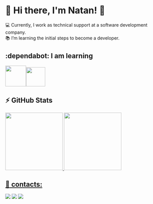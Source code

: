 # :space_invader: Hi there, I'm Natan! :space_invader:

:computer: Currently, I work as technical support at a software development company.  
:books: I’m learning the initial steps to become a developer.  

## :dependabot: I am learning 
<img src="https://cdn.jsdelivr.net/gh/devicons/devicon@latest/icons/csharp/csharp-original.svg" width="65" height="65"/><img src="https://cdn.jsdelivr.net/gh/devicons/devicon@latest/icons/javascript/javascript-original.svg" width="60" height="60" />  

## :zap: GitHub Stats 
<div>
<a href="https://github.com/NatanPauvelz">
<img loading="lazy" height="180em" src="https://github-readme-stats.vercel.app/api/top-langs/?username=NatanPauvelz&layout=compact&langs_count=7&theme=dracula"/>
<img loading="lazy" height="180em" src="https://github-readme-stats.vercel.app/api?username=NatanPauvelz&show_icons=true&theme=dracula&include_all_commits=true&count_private=true"/>
</div>

## :postbox: contacts:
<div>
<a href="https://instagram.com/natan_snake" target="_blank"><img loading="lazy" src="https://img.shields.io/badge/-Instagram-%23E4405F?style=for-the-badge&logo=instagram&logoColor=white" target="_blank"></a>
<a href = "mailto:natanpauvelz@gmail.com"><img loading="lazy" src="https://img.shields.io/badge/Gmail-D14836?style=for-the-badge&logo=gmail&logoColor=white" target="_blank"></a>
<a href="https://www.linkedin.com/in/natan-pauvelz" target="_blank"><img loading="lazy" src="https://img.shields.io/badge/-LinkedIn-%230077B5?style=for-the-badge&logo=linkedin&logoColor=white" target="_blank"></a>   </div>
